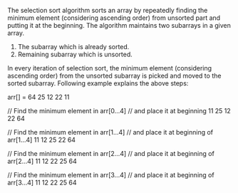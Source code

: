 The selection sort algorithm sorts an array by repeatedly finding the minimum element (considering ascending order) from unsorted part and putting it at the beginning. The algorithm maintains two subarrays in a given array.

1) The subarray which is already sorted.
2) Remaining subarray which is unsorted.

In every iteration of selection sort, the minimum element (considering ascending order) from the unsorted subarray is picked and moved to the sorted subarray.
Following example explains the above steps:



arr[] = 64 25 12 22 11

// Find the minimum element in arr[0...4]
// and place it at beginning
11 25 12 22 64

// Find the minimum element in arr[1...4]
// and place it at beginning of arr[1...4]
11 12 25 22 64

// Find the minimum element in arr[2...4]
// and place it at beginning of arr[2...4]
11 12 22 25 64

// Find the minimum element in arr[3...4]
// and place it at beginning of arr[3...4]
11 12 22 25 64 
